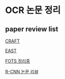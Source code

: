 # OCR 논문 정리

## paper review list

[CRAFT](CRAFT.md)

[EAST](EAST.md)

[FOTS 정리중](FOTS.md)

[R-CNN 논문 리뷰](https://steel-single-800.notion.site/Rich-feature-hierarchies-for-accurate-object-detection-and-semantic-segmentation-1d8a5b28c3bb818d85e9e6191c3ae61c)
